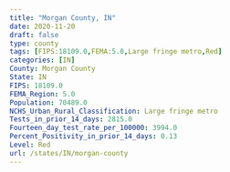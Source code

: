 ```yaml
---
title: "Morgan County, IN"
date: 2020-11-20
draft: false
type: county
tags: [FIPS:18109.0,FEMA:5.0,Large fringe metro,Red]
categories: [IN]
County: Morgan County
State: IN
FIPS: 18109.0
FEMA_Region: 5.0
Population: 70489.0
NCHS_Urban_Rural_Classification: Large fringe metro
Tests_in_prior_14_days: 2815.0
Fourteen_day_test_rate_per_100000: 3994.0
Percent_Positivity_in_prior_14_days: 0.13
Level: Red
url: /states/IN/morgan-county
---
```



